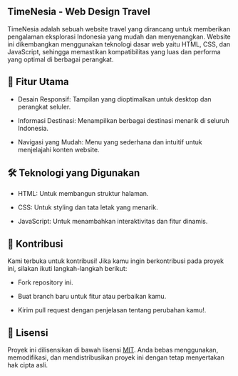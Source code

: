 ## TimeNesia - Web Design Travel
TimeNesia adalah sebuah website travel yang dirancang untuk memberikan pengalaman eksplorasi Indonesia yang mudah dan menyenangkan. Website ini dikembangkan menggunakan teknologi dasar web yaitu HTML, CSS, dan JavaScript, sehingga memastikan kompatibilitas yang luas dan performa yang optimal di berbagai perangkat.

## 🎯 Fitur Utama
- Desain Responsif: Tampilan yang dioptimalkan untuk desktop dan perangkat seluler.

- Informasi Destinasi: Menampilkan berbagai destinasi menarik di seluruh Indonesia.

- Navigasi yang Mudah: Menu yang sederhana dan intuitif untuk menjelajahi konten website.

## 🛠 Teknologi yang Digunakan

- HTML: Untuk membangun struktur halaman.

- CSS: Untuk styling dan tata letak yang menarik.

- JavaScript: Untuk menambahkan interaktivitas dan fitur dinamis.

## 🤝 Kontribusi

Kami terbuka untuk kontribusi! Jika kamu ingin berkontribusi pada proyek ini, silakan ikuti langkah-langkah berikut:

- Fork repository ini.

- Buat branch baru untuk fitur atau perbaikan kamu.

- Kirim pull request dengan penjelasan tentang perubahan kamu!.

## 📜 Lisensi

Proyek ini dilisensikan di bawah lisensi [MIT](https://choosealicense.com/licenses/mit/). Anda bebas menggunakan, memodifikasi, dan mendistribusikan proyek ini dengan tetap menyertakan hak cipta asli.
